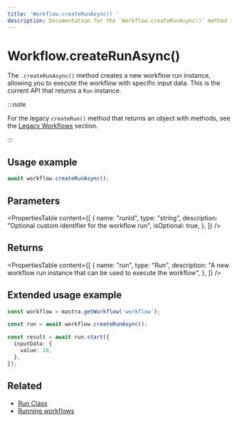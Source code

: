 ```yaml
---
title: 'Workflow.createRunAsync() '
description: Documentation for the `Workflow.createRunAsync()` method in workflows, which creates a new workflow run instance.
---
```


# Workflow.createRunAsync()

The `.createRunAsync()` method creates a new workflow run instance, allowing you to execute the workflow with specific input data. This is the current API that returns a `Run` instance.

:::note

For the legacy `createRun()` method that returns an object with methods, see the [Legacy Workflows](/docs/reference/legacyWorkflows/createRun) section.

:::

## Usage example

```typescript copy
await workflow.createRunAsync();
```

## Parameters

<PropertiesTable
content={[
{
name: "runId",
type: "string",
description: "Optional custom identifier for the workflow run",
isOptional: true,
},
]}
/>

## Returns

<PropertiesTable
content={[
{
name: "run",
type: "Run",
description:
"A new workflow run instance that can be used to execute the workflow",
},
]}
/>

## Extended usage example

```typescript showLineNumbers copy
const workflow = mastra.getWorkflow('workflow');

const run = await workflow.createRunAsync();

const result = await run.start({
  inputData: {
    value: 10,
  },
});
```

## Related

- [Run Class](../run)
- [Running workflows](/docs/examples/workflows/running-workflows)
